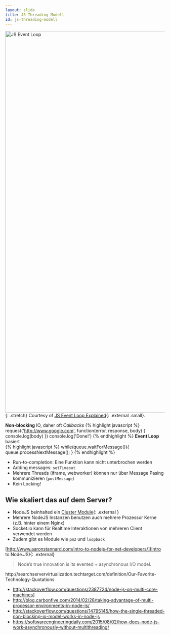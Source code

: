 ```yaml
---
layout: slide
title: JS Threading Modell
id: js-threading-modell
---
```

<section markdown="1">

<!--
![JS Event Loop]({{ site.url }}/assets/images/event-loop.png){: .image}
klkljkj jhjh
-->

<img src="{{ site.url }}/assets/images/event-loop.png" alt="JS Event Loop" style="width: 1200px;"/>{: .stretch}
Courtesy of [JS Event Loop Explained](http://blog.carbonfive.com/2013/10/27/the-javascript-event-loop-explained/){: .external .small}.

</section>

<section markdown="1">

**Non-blocking** IO, daher oft _Callbacks_
    {% highlight javascript %}
    request('http://www.google.com', 
        function(error, response, body) {
            console.log(body)
        })
    console.log('Done!')
    {% endhighlight %}
**Event Loop** basiert <br/>
    {% highlight javascript %}
    while(queue.waitForMessage()){
      queue.processNextMessage();
    }
    {% endhighlight %}
    
</section>

<section markdown="1">

* Run-to-completion: Eine Funktion kann nicht unterbrochen werden
* Adding messages: <code>setTimeout</code>
* Mehrere Threads (iframe, webworker) können nur über Message Pasing kommunizieren (<code>postMessage</code>)
* Kein Locking!

</section>

<section markdown="1">

## Wie skaliert das auf dem Server?

* NodeJS beinhalted ein [Cluster Module](http://nodejs.org/docs/latest/api/cluster.html){: .external }
* Mehrere NodeJS Instanzen benutzen auch mehrere Prozessor Kerne (z.B. hinter einem Nginx)
* Socket.io kann für Realtime Interaktionen von mehreren Client verwendet werden
* Zudem gibt es Module wie `pm2` und `loopback`

</section>

<section markdown="1">

[http://www.aaronstannard.com/intro-to-nodejs-for-net-developers/](Intro to Node.JS){: .external}

> Node’s true innovation is its evented + asynchronous I/O model.

<aside markdown="1" class="notes">
 http://searchservervirtualization.techtarget.com/definition/Our-Favorite-Technology-Quotations
 </aside>

</section>

<section markdown="1">

* http://stackoverflow.com/questions/2387724/node-js-on-multi-core-machines]
* http://blog.carbonfive.com/2014/02/28/taking-advantage-of-multi-processor-environments-in-node-js/
* http://stackoverflow.com/questions/14795145/how-the-single-threaded-non-blocking-io-model-works-in-node-js
* https://softwareengineeringdaily.com/2015/08/02/how-does-node-js-work-asynchronously-without-multithreading/

</section>


